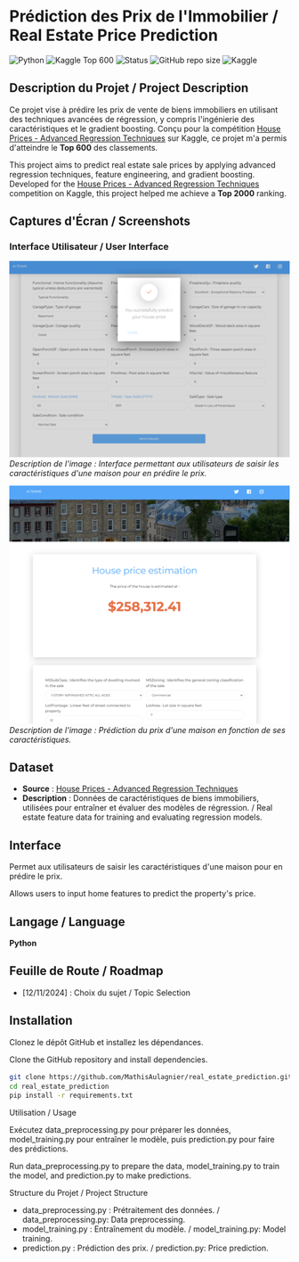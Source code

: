 # Prédiction des Prix de l'Immobilier / Real Estate Price Prediction

![Python](https://img.shields.io/badge/language-Python-blue.svg)
![Kaggle Top 600](https://img.shields.io/badge/Kaggle%20Rank-Top%202000-lightblue.svg)
![Status](https://img.shields.io/badge/status-Completed-green.svg)
![GitHub repo size](https://img.shields.io/github/repo-size/MathisAulagnier/real_estate_prediction)
![Kaggle](https://img.shields.io/badge/dataset-Kaggle-brightgreen)

## Description du Projet / Project Description
Ce projet vise à prédire les prix de vente de biens immobiliers en utilisant des techniques avancées de régression, y compris l'ingénierie des caractéristiques et le gradient boosting. Conçu pour la compétition [House Prices - Advanced Regression Techniques](https://www.kaggle.com/c/house-prices-advanced-regression-techniques) sur Kaggle, ce projet m'a permis d'atteindre le **Top 600** des classements.

This project aims to predict real estate sale prices by applying advanced regression techniques, feature engineering, and gradient boosting. Developed for the [House Prices - Advanced Regression Techniques](https://www.kaggle.com/c/house-prices-advanced-regression-techniques) competition on Kaggle, this project helped me achieve a **Top 2000** ranking.

## Captures d'Écran / Screenshots

### Interface Utilisateur / User Interface
![Interface Utilisateur](images/form.png)
*Description de l'image : Interface permettant aux utilisateurs de saisir les caractéristiques d'une maison pour en prédire le prix.*

![Prédiction du prix](images/price.png)
*Description de l'image : Prédiction du prix d'une maison en fonction de ses caractéristiques.*


## Dataset
- **Source** : [House Prices - Advanced Regression Techniques](https://www.kaggle.com/c/house-prices-advanced-regression-techniques)
- **Description** : Données de caractéristiques de biens immobiliers, utilisées pour entraîner et évaluer des modèles de régression. / Real estate feature data for training and evaluating regression models.

## Interface
Permet aux utilisateurs de saisir les caractéristiques d'une maison pour en prédire le prix.

Allows users to input home features to predict the property's price.

## Langage / Language
**Python**

## Feuille de Route / Roadmap
- [12/11/2024] : Choix du sujet / Topic Selection

## Installation

Clonez le dépôt GitHub et installez les dépendances.

Clone the GitHub repository and install dependencies.

```bash
git clone https://github.com/MathisAulagnier/real_estate_prediction.git
cd real_estate_prediction
pip install -r requirements.txt
```
Utilisation / Usage

Exécutez data_preprocessing.py pour préparer les données, model_training.py pour entraîner le modèle, puis prediction.py pour faire des prédictions.

Run data_preprocessing.py to prepare the data, model_training.py to train the model, and prediction.py to make predictions.

Structure du Projet / Project Structure

- data_preprocessing.py : Prétraitement des données. / data_preprocessing.py: Data preprocessing.
- model_training.py : Entraînement du modèle.  / model_training.py: Model training.
- prediction.py : Prédiction des prix.  / prediction.py: Price prediction.


